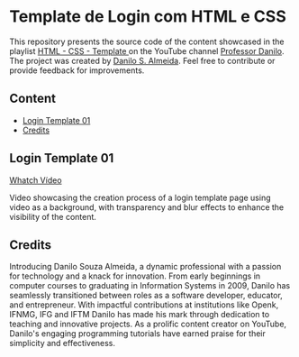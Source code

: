 # Template de Login com HTML e CSS

This repository presents the source code of the content showcased in the playlist [HTML - CSS - Template ](https://www.youtube.com/watch?v=m5exKA2VXDU&list=PLi-pH2tKqA2AIwyCO00q0ULKNN_sWOTwc) on the YouTube channel [Professor Danilo](https://www.youtube.com/@professordaniloalmeida). The project was created by [Danilo S. Almeida](https://github.com/dsalinux).  Feel free to contribute or provide feedback for improvements.


## Content


* [Login Template 01](#login-template-01)
* [Credits](#credits)

## Login Template 01

[Whatch Vídeo ](https://youtu.be/m5exKA2VXDU?si=zKCmEXIWt19hpf3L)

Video showcasing the creation process of a login template page using video as a background, with transparency and blur effects to enhance the visibility of the content.

## Credits

Introducing Danilo Souza Almeida, a dynamic professional with a passion for technology and a knack for innovation. From early beginnings in computer courses to graduating in Information Systems in 2009, Danilo has seamlessly transitioned between roles as a software developer, educator, and entrepreneur. With impactful contributions at institutions like Openk, IFNMG, IFG and IFTM Danilo has made his mark through dedication to teaching and innovative projects. As a prolific content creator on YouTube, Danilo's engaging programming tutorials have earned praise for their simplicity and effectiveness.